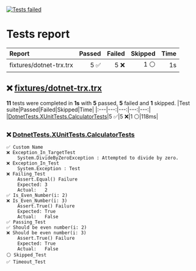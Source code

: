 [![Tests failed](https://img.shields.io/badge/tests-5%20passed%2C%205%20failed%2C%201%20skipped-critical)](#test-report)
# <a name="test-report"></a> Tests report
|Report|Passed|Failed|Skipped|Time|
|:---|---:|---:|---:|---:|
|fixtures/dotnet-trx.trx|5 ✅|5 ❌|1 ⚪|1s|
## ❌ <a id="user-content-r0" href="#r0">fixtures/dotnet-trx.trx</a>
**11** tests were completed in **1s** with **5** passed, **5** failed and **1** skipped.
|Test suite|Passed|Failed|Skipped|Time|
|:---|---:|---:|---:|---:|
|[DotnetTests.XUnitTests.CalculatorTests](#r0s0)|5 ✅|5 ❌|1 ⚪|118ms|
### ❌ <a id="user-content-r0s0" href="#r0s0">DotnetTests.XUnitTests.CalculatorTests</a>
```
✅ Custom Name
❌ Exception_In_TargetTest
	System.DivideByZeroException : Attempted to divide by zero.
❌ Exception_In_Test
	System.Exception : Test
❌ Failing_Test
	Assert.Equal() Failure
	Expected: 3
	Actual:   2
✅ Is_Even_Number(i: 2)
❌ Is_Even_Number(i: 3)
	Assert.True() Failure
	Expected: True
	Actual:   False
✅ Passing_Test
✅ Should be even number(i: 2)
❌ Should be even number(i: 3)
	Assert.True() Failure
	Expected: True
	Actual:   False
⚪ Skipped_Test
✅ Timeout_Test
```
